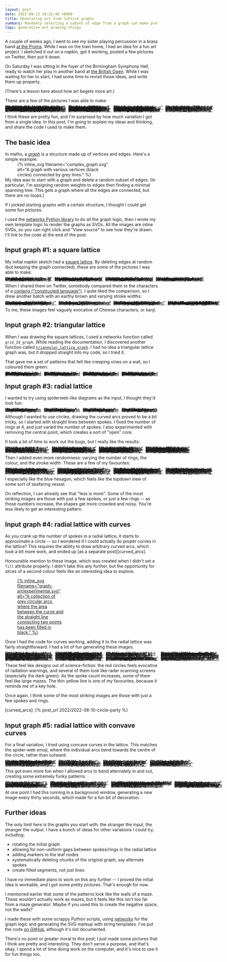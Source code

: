 ```yaml
---
layout: post
date: 2022-09-13 18:31:40 +0000
title: Generating art from lattice graphs
summary: Randomly selecting a subset of edge from a graph can make pretty pictures.
tags: generative-art drawing-things
---
```


<style>
  /*
    By default, this is a grid that's four columns wide, but on narrow screens
    (i.e. mobile), I shrink it to two columns so it remains readable.

    I think I might do a checkerboard pattern on the 4-wide layout, and I want
    to retain that on the 2-wide layout, so I need to swap the 3rd/4th in every row.

    e.g. if I have

        X1 .2 X3 .4
        .5 X6 .7 X8

    then on the mobile layout I want

        X1 .2
        .4 X3
        X6 .5
        .7 X8

    I swap the orders with `grid-column` properties, then the `grid-auto-flow`
    stops there being gaps in the grid.
  */
  .grid_4up {
    max-width: 650px;
    margin-left:  auto;
    margin-right: auto;
    display: grid;
    grid-gap: 8px;
    grid-template-columns: auto auto auto auto;
  }

  .grid_4up a {
    line-height: 0;
  }

  .grid_4up a:hover {
    background: none;
  }

  .grid_4up svg {
    max-width: 100%;
  }

  @media screen and (max-width: 500px) {
    .grid_4up {
      grid-template-columns: auto auto;
    }
  }

  @media screen and (max-width: 500px) {
    .checkerboard {
      grid-auto-flow: dense;
    }

    .checkerboard svg:nth-child(8n+3),
    .checkerboard a:nth-child(8n+3),
    .checkerboard svg:nth-child(8n+5),
    .checkerboard a:nth-child(8n+5),
    .checkerboard svg:nth-child(8n),
    .checkerboard a:nth-child(8n) {
      grid-column: 2 / 2;
    }

    .checkerboard svg:nth-child(8n+6),
    .checkerboard a:nth-child(8n+6),
    .checkerboard svg:nth-child(8n+7),
    .checkerboard a:nth-child(8n+7) {
      grid-column: 1 / 2;
    }
  }
</style>

A couple of weeks ago, I went to see my sister playing percussion in a brass band [at the Proms][late_prom].
While I was on the train home, I had an idea for a fun art project.
I sketched it out on a napkin, got it working, posted a few pictures on Twitter, then put it down.

On Saturday I was sitting in the foyer of the Birmingham Symphony Hall, ready to watch her play in another band at [the British Open][open].
While I was waiting for her to start, I had some time to revisit those ideas, and write them up properly.

(There's a lesson here about how art begets more art.)

These are a few of the pictures I was able to make:

<div class="grid_4up checkerboard">
  <a href="/images/2022/graph-art/brown_conlang_4.svg">
    {%
      inline_svg
      filename="graph-art/brown_conlang_4.svg"
      alt="A simple graphic made of connected dark brown lines on a light brown background. All the lines are at right angles to each other, and rise up from a single horizontal line on the base. The left-hand side looks like a “y” and a “u” placed on top of each other; the right-hand side looks like a capital “E” with an extra bar."
    %}
  </a>
  <a href="/images/2022/graph-art/lime_circles.svg">
    {%
      inline_svg
      filename="graph-art/lime_circles.svg"
      alt="A simple graphic made of connected lime-coloured lines. They're arranged around a circle: some concentric rings around a central point, then spokes going from the centre to the outer edge. Some of the lines are missing -- some of the circles and spokes have gaps."
    %}
  </a>
  <a href="/images/2022/graph-art/purple_diamond.svg">
    {%
      inline_svg
      filename="graph-art/purple_diamond.svg"
      alt="A simple graphic made of purple lines. They're arranged in concentric diamonds, with three of the four sides closed, but one side open."
    %}
  </a>
  <a href="/images/2022/graph-art/yellow_keyhole.svg">
    {%
      inline_svg
      filename="graph-art/yellow_keyhole.svg"
      alt="A simple graphic made of thin, yellow, circular lines. There's a gap in the middle of the circle, which looks a bit like a keyhole."
    %}
  </a>
  <a href="/images/2022/graph-art/blue_circle_quadrants.svg">
    {%
      inline_svg
      filename="graph-art/blue_circle_quadrants.svg"
      alt="A simple graphic made of connected blue lines. The circle is divided into four quadrants: in the upper-left and lower-right quadrants, the curves bend outwards; in the lower-left and upper-right quadrants, the curves bend inwards. It creates a rather pleasing visual symmetry."
    %}
  </a>
  <a href="/images/2022/graph-art/cream_clock.svg">
    {%
      inline_svg
      filename="graph-art/cream_clock.svg"
      alt="A simple graphic made of connected dark brown lines. The lines form a sort of curved pentagon shape, with three lines coming out of the central point that make it look vaguely like a clock."
    %}
  </a>
  <a href="/images/2022/graph-art/red_nuclear.svg">
    {%
      inline_svg
      filename="graph-art/red_nuclear.svg"
      alt="A graphic made of connected red circular lines. They're arranged into seven segments, with three segments forming along the outer edge. This looks similar to the three sections of a radiation warning symbol."
    %}
  </a>
  <a href="/images/2022/graph-art/green_octagon.svg">
    {%
      inline_svg
      filename="graph-art/green_octagon.svg"
      alt="A graphic made of connected green lines, in a sort of octagonal shape."
    %}
  </a>
</div>

I think these are pretty fun, and I'm surprised by how much variation I got from a single idea.
In this post, I'm going to explain my ideas and thinking, and share the code I used to make them.

[late_prom]: https://www.theguardian.com/music/2022/aug/13/bbc-proms-30-32-tredegar-band-review-hms-pinafore-opera-holland-park-ohp-poulenc-double-bill-glyndebourne
[open]: https://www.4barsrest.com/news/54320/bands-ready-for-british-open-return



## The basic idea

In maths, a [*graph*](https://en.wikipedia.org/wiki/Graph_(discrete_mathematics)) is a structure made up of vertices and edges.
Here's a simple example:

<figure style="width: 300px; margin-top: -1em; margin-bottom: -1em;">
  {%
    inline_svg
    filename="complex_graph.svg"
    alt="A graph with various vertices (black circles) connected by grey lines."
  %}
</figure>

My idea was to start with a graph and delete a random subset of edges.
(In particular, I'm assigning random weights to edges then finding a minimal spanning tree.
This gets a graph where all the edges are connected, but there are no loops.)

If I picked starting graphs with a certain structure, I thought I could get some fun pictures.

I used the [networkx Python library][networkx] to do all the graph logic, then I wrote my own template logic to render the graphs as SVGs.
All the images are inline SVGs, so you can right click and "View source" to see how they're drawn.
I'll link to the code at the end of the post.

[networkx]: https://networkx.org/



## Input graph #1: a square lattice

My initial napkin sketch had a [square lattice].
By deleting edges at random (but keeping the graph connected), these are some of the pictures I was able to make:

<div class="grid_4up">
  <a href="/images/2022/graph-art/grey_conlang_1.svg">
    {%
      inline_svg
      filename="graph-art/grey_conlang_1.svg"
      alt="A graphic made of straight grey lines arranged at right angles to each other. It looks a bit like a U, a T and an H smushed together."
    %}
  </a>
  <a href="/images/2022/graph-art/grey_conlang_2.svg">
    {%
      inline_svg
      filename="graph-art/grey_conlang_2.svg"
      alt="A graphic made of straight grey lines arranged at right angles to each other. There's a big enclosing square and then a slightly smaller square in the upper-left, a bit like one is enclosing the other."
    %}
  </a>
  <a href="/images/2022/graph-art/grey_conlang_3.svg">
    {%
      inline_svg
      filename="graph-art/grey_conlang_3.svg"
      alt="A graphic made of straight grey lines arranged at right angles to each other. There's a small square in the lower left-hand corner, with a few lines coming off it – a bit like tentacles or hairs."
    %}
  </a>
  <a href="/images/2022/graph-art/grey_conlang_4.svg">
    {%
      inline_svg
      filename="graph-art/grey_conlang_4.svg"
      alt="A graphic made of straight grey lines arranged at right angles to each other. To my eye, this looks a bit like two representations of people walking from left-to-right."
    %}
  </a>
</div>

When I shared them on Twitter, somebody compared them to the characters of a [conlang ("constructed language")][conlang].
I quite liked the comparison, so I drew another batch with an earthy brown and varying stroke widths:

<div class="grid_4up">
  <a href="/images/2022/graph-art/brown_conlang_1.svg">
    {%
      inline_svg
      filename="graph-art/brown_conlang_1.svg"
      alt="A graphic made of connected dark brown lines on a light brown background. The lines are quite thin, and appear to be creating a shape in an approximation of a clockwise spiral."
    %}
  </a>
  <a href="/images/2022/graph-art/brown_conlang_2.svg">
    {%
      inline_svg
      filename="graph-art/brown_conlang_2.svg"
      alt="A graphic made of connected dark brown lines on a light brown background. The lines are very thick."
    %}
  </a>
  <a href="/images/2022/graph-art/brown_conlang_3.svg">
    {%
      inline_svg
      filename="graph-art/brown_conlang_3.svg"
      alt="A graphic made of connected dark brown lines on a light brown background. There's a distinct 'left' and 'right' half to the graphic, both forming distinct shapes on either side."
    %}
  </a>
  <a href="/images/2022/graph-art/brown_conlang_4.svg">
    {%
      inline_svg
      filename="graph-art/brown_conlang_4.svg"
      alt="A simple graphic made of connected dark brown lines on a light brown background. All the lines are at right angles to each other, and rise up from a single horizontal line on the base. The left-hand side looks like a “y” and a “u” placed on top of each other; the right-hand side looks like a capital “E” with an extra bar."
    %}
  </a>
</div>

To me, these images feel vaguely evocative of Chinese characters, or kanji.

[conlang]: https://en.wikipedia.org/wiki/Constructed_language
[square lattice]: https://en.wikipedia.org/wiki/Square_lattice



## Input graph #2: triangular lattice

When I was drawing the square lattices, I used a networkx function called `grid_2d_graph`.
While reading the documentation, I discovered another function called [`triangular_lattice_graph`][tri_lattice].
I had no idea a triangular lattice graph was, but it dropped straight into my code, so I tried it.

That gave me a set of patterns that felt like creeping vines on a wall, so I coloured them green:

[tri_lattice]: https://networkx.org/documentation/stable/reference/generated/networkx.generators.lattice.triangular_lattice_graph.html?highlight=triangular+lattice#networkx.generators.lattice.triangular_lattice_graph

<div class="grid_4up">
  <a href="/images/2022/graph-art/vines.0.svg">
    {%
      inline_svg
      filename="graph-art/vines.0.svg"
      alt="A simple graphic made of dark green lines on a light green background. The lines are arranged at right angles or 45 degrees to each other, and look a bit like a vine hanging down a long wall."
    %}
  </a>
  <a href="/images/2022/graph-art/vines.1.svg">
    {%
      inline_svg
      filename="graph-art/vines.1.svg"
      alt="A simple graphic made of dark green lines on a light green background. The lines are arranged at right angles or 45 degrees to each other, and look a bit like a vine hanging down a long wall."
    %}
  </a>
  <a href="/images/2022/graph-art/vines.2.svg">
    {%
      inline_svg
      filename="graph-art/vines.2.svg"
      alt="A simple graphic made of dark green lines on a light green background. The lines are arranged at right angles or 45 degrees to each other, and look a bit like a vine hanging down a long wall."
    %}
  </a>
  <a href="/images/2022/graph-art/vines.3.svg">
    {%
      inline_svg
      filename="graph-art/vines.3.svg"
      alt="A simple graphic made of dark green lines on a light green background. The lines are arranged at right angles or 45 degrees to each other, and look a bit like a vine hanging down a long wall."
    %}
  </a>
</div>



## Input graph #3: radial lattice

I wanted to try using spiderweb-like diagrams as the input; I thought they'd look fun:

<div class="grid_4up">
  <a href="/images/2022/graph-art/radial-3.svg">
    {%
      inline_svg
      filename="graph-art/radial-3.svg"
      alt="Three concentric grey rings, with three spokes going from the centre to the outermost ring."
    %}
  </a>
  <a href="/images/2022/graph-art/radial-5.svg">
    {%
      inline_svg
      filename="graph-art/radial-5.svg"
      alt="Three concentric grey rings, with five spokes going from the centre to the outermost ring."
    %}
  </a>
  <a href="/images/2022/graph-art/radial-8.svg">
    {%
      inline_svg
      filename="graph-art/radial-8.svg"
      alt="Three concentric grey rings, with eight spokes going from the centre to the outermost ring."
    %}
  </a>
  <a href="/images/2022/graph-art/radial-20.svg">
    {%
      inline_svg
      filename="graph-art/radial-20.svg"
      alt="Three concentric grey rings, with twenty spokes going from the centre to the outermost ring."
    %}
  </a>
</div>

Although I wanted to use circles, drawing the curved arcs proved to be a bit tricky, so I started with straight lines between spokes.
I fixed the number of rings at 4, and just varied the number of spokes.
I also experimented with removing the central point, which creates a sort of "open" core.

It took a bit of time to work out the bugs, but I really like the results:

<div class="grid_4up checkerboard">
  <a href="/images/2022/graph-art/grey_lattice_1.svg">
    {%
      inline_svg
      filename="graph-art/grey_lattice_1.svg"
      alt="A partially completed octagonal lattice made of thin grey lines."
    %}
  </a>
  <a href="/images/2022/graph-art/grey_lattice_2.svg">
    {%
      inline_svg
      filename="graph-art/grey_lattice_2.svg"
      alt="A partially completed pentagonal lattice made of thin grey lines. The central point and two sides are missing, making it feel quite open."
    %}
  </a>
  <a href="/images/2022/graph-art/grey_lattice_4.svg">
    {%
      inline_svg
      filename="graph-art/grey_lattice_4.svg"
      alt="A partially completed decagonal lattice (ten sides) made of thin grey lines. Several of the segments are completely empty; others are filled."
    %}
  </a>
  <a href="/images/2022/graph-art/grey_lattice_3.svg">
    {%
      inline_svg
      filename="graph-art/grey_lattice_3.svg"
      alt="A partially completed hexagonal lattice made of thin grey lines. Three of the lines in the upper left look a bit like the edge of a wing, as if it's flying.s"
    %}
  </a>
  <a href="/images/2022/graph-art/grey_lattice_5.svg">
    {%
      inline_svg
      filename="graph-art/grey_lattice_5.svg"
      alt="A partially completed octagonal lattice. Most of the lines are spokes, not the concentric octagons."
    %}
  </a>
  <a href="/images/2022/graph-art/grey_lattice_6.svg">
    {%
      inline_svg
      filename="graph-art/grey_lattice_6.svg"
      alt="A partially completed radial lattice (don't ask me to count the number of sides). Although all the edges are straight lines, it looks a bit like a circle."
    %}
  </a>
  <a href="/images/2022/graph-art/grey_lattice_7.svg">
    {%
      inline_svg
      filename="graph-art/grey_lattice_7.svg"
      alt="A partially completed pentagonal lattice made of thin grey lines. Unlike the previous lattice, the central point is included, and the three lines going into the centre give it quite a different look."
    %}
  </a>
  <a href="/images/2022/graph-art/grey_lattice_8.svg">
    {%
      inline_svg
      filename="graph-art/grey_lattice_8.svg"
      alt="A partially completed radial lattice (don't ask me to count the number of sides). Although all the edges are straight lines, it looks a bit like a circle."
    %}
  </a>
</div>

Then I added even more randomness: varying the number of rings, the colour, and the stroke width.
These are a few of my favourites:

<div class="grid_4up checkerboard">
  <a href="/images/2022/graph-art/purple_diamond.svg">
    {%
      inline_svg
      filename="graph-art/purple_diamond.svg"
      alt="A simple graphic made of purple lines. They're arranged in concentric diamonds, with three of the four sides closed, but one side open."
    %}
  </a>
  <a href="/images/2022/graph-art/pink_pentagon.svg">
    {%
      inline_svg
      filename="graph-art/pink_pentagon.svg"
      alt="A graphic made of pink lines on a dark background. They're arranged in a pentagonal shape, with two of the five sides mostly open."
    %}
  </a>
  <a href="/images/2022/graph-art/light_heptagon.svg">
    {%
      inline_svg
      filename="graph-art/light_heptagon.svg"
      alt="A graphic made of dark lines on a cream background. They're arranged in a heptagon shape, with several spokes almost completely open, giving a sense of direction: as if the shape is moving up the page."
    %}
  </a>
  <a href="/images/2022/graph-art/blue_hexagon.svg">
    {%
      inline_svg
      filename="graph-art/blue_hexagon.svg"
      alt="A graphic made of blue lines in a hexagon shape. There's a spoke running through the centre, and the two upper-right sides are open, helping to give a very clear sense of direction: this shape is moving up and to the right."
    %}
  </a>
  <a href="/images/2022/graph-art/ghost_heptagon.svg">
    {%
      inline_svg
      filename="graph-art/ghost_heptagon.svg"
      alt="A simple graphic made of connected light blue lines. Set against the dark background, it has a vaguely ghostly effect."
    %}
  </a>
  <a href="/images/2022/graph-art/orange_many_gon.svg">
    {%
      inline_svg
      filename="graph-art/orange_many_gon.svg"
      alt="A graphic made of many orange lines. Although every line is straight, there's enough of them that the overall pattern looks a bit like a circle."
    %}
  </a>
  <a href="/images/2022/graph-art/minimal_triangle.svg">
    {%
      inline_svg
      filename="graph-art/minimal_triangle.svg"
      alt="A simple graphic made up of just of five lines, and which still makes the outline of the original triangle clear (even though only one side is drawn)."
    %}
  </a>
  <a href="/images/2022/graph-art/green_octagon.svg">
    {%
      inline_svg
      filename="graph-art/green_octagon.svg"
      alt="A graphic made of connected green lines, in a sort of octagonal shape."
    %}
  </a>
</div>

I especially like the blue hexagon, which feels like the topdown view of some sort of seafaring vessel.

On reflection, I can already see that "less is more".
Some of the most striking images are those with just a few spokes, or just a few rings -- as those numbers increase, the shapes get more crowded and noisy.
You're less likely to get an interesting pattern.



## Input graph #4: radial lattice with curves

As you crank up the number of spokes in a radial lattice, it starts to approximate a circle -- so I wondered if I could actually do proper curves in the lattice?
This requires the ability to draw arbitrary curved arcs, which took a bit more work, and ended up [as a separate post][curved_arcs].

Honourable mention to these image, which was created when I didn't set a `fill` attribute properly.
I didn't take this any further, but the opportunity for slices of a second colour feels like an interesting idea to explore.

<style>
  a.nohover:hover {
    background: none;
  }
</style>

<figure style="max-width: 157px;">
  <a href="/images/2022/graph-art/experimental.svg" class="nohover">
    {%
      inline_svg
      filename="graph-art/experimental.svg"
      alt="A collection of grey circular arcs, where the area between the curve and the straight line connecting two points has been filled in black."
    %}
  </a>
</figure>

Once I had the code for curves working, adding it to the radial lattice was fairly straightforward.
I had a lot of fun generating these images.

<div class="grid_4up checkerboard">
  <a href="/images/2022/graph-art/yellow_busy.svg">
    {%
      inline_svg
      filename="graph-art/yellow_busy.svg"
      alt="A graphic made of yellow lines and circular arcs. There are lots of spokes and little arcs, so it looks quite busy."
    %}
  </a>
  <a href="/images/2022/graph-art/red_nuclear.svg">
    {%
      inline_svg
      filename="graph-art/red_nuclear.svg"
      alt="A graphic made of connected red circular lines. They're arranged into seven segments, with three segments forming along the outer edge. This looks similar to the three sections of a radiation warning symbol."
    %}
  </a>
  <a href="/images/2022/graph-art/green_radar.svg">
    {%
      inline_svg
      filename="graph-art/green_radar.svg"
      alt="A graphic made of dark green lines and circular arcs. To me, it looks a bit like some sort of complex radar scanning screen."
    %}
  </a>
  <a href="/images/2022/graph-art/lime_circles.svg">
    {%
      inline_svg
      filename="graph-art/lime_circles.svg"
      alt="A simple graphic made of connected lime-coloured lines. They're arranged around a circle: some concentric rings around a central point, then spokes going from the centre to the outer edge. Some of the lines are missing -- some of the circles and spokes have gaps."
    %}
  </a>
  <a href="/images/2022/graph-art/yellow_keyhole.svg">
    {%
      inline_svg
      filename="graph-art/yellow_keyhole.svg"
      alt="A simple graphic made of thin, yellow, circular lines. There's a gap in the middle of the circle, which looks a bit like a keyhole."
    %}
  </a>
  <a href="/images/2022/graph-art/pink_half_circle.svg">
    {%
      inline_svg
      filename="graph-art/pink_half_circle.svg"
      alt="A graphic made of pink lines and quarter circle arcs. The arrangement of lines and arcs around the central vertical line look a bit like a helmet, or maybe a stylised face."
    %}
  </a>
  <a href="/images/2022/graph-art/orange_circle.svg">
    {%
      inline_svg
      filename="graph-art/orange_circle.svg"
      alt="A graphic made of thick orange lines and circular arcs."
    %}
  </a>
  <a href="/images/2022/graph-art/lavendar_pentagram.svg">
    {%
      inline_svg
      filename="graph-art/lavendar_pentagram.svg"
      alt="A graphic made of black lines and circular arcs. There are five spokes which makes it look vaguely like a star."
    %}
  </a>
  <a href="/images/2022/graph-art/tri_circle.svg">
    {%
      inline_svg
      filename="graph-art/tri_circle.svg"
      alt="A graphic made of thick blue lines and circular arcs, split into three segments. It looks vaguely like some sort of radar scanner."
    %}
  </a>
  <a href="/images/2022/graph-art/turquoise_busy.svg">
    {%
      inline_svg
      filename="graph-art/turquoise_busy.svg"
      alt="A graphic made of turquoise lines and circular arcs. There are lots of spokes and little arcs, so it looks quite busy."
    %}
  </a>
  <a href="/images/2022/graph-art/purple_semicircle.svg">
    {%
      inline_svg
      filename="graph-art/purple_semicircle.svg"
      alt="A graphic made of purple semicircular arcs. You can see where the complete circle should be, but the graphic is divided down the middle: there are only arcs on the left-hand side."
    %}
  </a>
  <a href="/images/2022/graph-art/blue_quarters.svg">
    {%
      inline_svg
      filename="graph-art/blue_quarters.svg"
      alt="A graphic made of thick blue lines and circular arcs, split into quarters. It looks vaguely like some sort of radar scanner."
    %}
  </a>
</div>

These feel like designs out of science-fiction: the red circles feels evocative of radiation warnings, and several of them look like radar scanning screens (especially the dark green).
As the spoke count increases, some of them feel like large mazes.
The thin yellow line is one of my favourites, because it reminds me of a key hole.

Once again, I think some of the most striking images are those with just a few spokes and rings.

[curved_arcs]: {% post_url 2022/2022-08-10-circle-party %}



## Input graph #5: radial lattice with convave curves

For a final variation, I tried using concave curves in the lattice.
This matches the spider-web emoji, where the individual arcs bend towards the centre of the circle, rather than outward.

<div class="grid_4up checkerboard">
  <a href="/images/2022/graph-art/four_point_curve.svg">
    {%
      inline_svg
      filename="graph-art/four_point_curve.svg"
      alt="A graphic made of pink curves around a four pointed cross. The four points are at right angles; three of the right angles have sweeping curves that approach the centre, but the fourth is empty."
    %}
  </a>
  <a href="/images/2022/graph-art/spider_hex.svg">
    {%
      inline_svg
      filename="graph-art/spider_hex.svg"
      alt="A blue graphic that looks a bit like a six-pointed spider web."
    %}
  </a>
  <a href="/images/2022/graph-art/purple_spider.svg">
    {%
      inline_svg
      filename="graph-art/purple_spider.svg"
      alt="A purple graphic that looks a bit like a large, lavender spider web."
    %}
  </a>
  <a href="/images/2022/graph-art/octo_spider.svg">
    {%
      inline_svg
      filename="graph-art/octo_spider.svg"
      alt="A green graphic that looks a bit like an eight-pointed spider web."
    %}
  </a>
  <a href="/images/2022/graph-art/orange_spider.svg">
    {%
      inline_svg
      filename="graph-art/orange_spider.svg"
      alt="An orange graphic that looks a bit like a five-pointed spider web."
    %}
  </a>
  <a href="/images/2022/graph-art/silver_spider.svg">
    {%
      inline_svg
      filename="graph-art/silver_spider.svg"
      alt="A black-and-white graphic that looks like a damaged spider web."
    %}
  </a>
  <a href="/images/2022/graph-art/green_spider.svg">
    {%
      inline_svg
      filename="graph-art/green_spider.svg"
      alt="A green graphic that looks like a damaged spider web."
    %}
  </a>
  <a href="/images/2022/graph-art/ochre_spider.svg">
    {%
      inline_svg
      filename="graph-art/ochre_spider.svg"
      alt="An ochre graphic that looks like a damaged seven-point spider web."
    %}
  </a>
</div>

This got even more fun when I allowed arcs to bend alternately in and out, creating some extremely funky patterns.

<div class="grid_4up checkerboard">
  <a href="/images/2022/graph-art/swirly.svg">
    {%
      inline_svg
      filename="graph-art/swirly.svg"
      alt="A purple graphic with curves moving in and out along the spokes."
    %}
  </a>
  <a href="/images/2022/graph-art/inverse_three_points.svg">
    {%
      inline_svg
      filename="graph-art/inverse_three_points.svg"
      alt="A lime graphic with three curves making a triangle. Two of the curves are concave and intersecting, so it looks a bit like an upwards arrow."
    %}
  </a>
  <a href="/images/2022/graph-art/blue_circle_quadrants.svg">
    {%
      inline_svg
      filename="graph-art/blue_circle_quadrants.svg"
      alt="A simple graphic made of connected blue lines. The circle is divided into four quadrants: in the upper-left and lower-right quadrants, the curves bend outwards; in the lower-left and upper-right quadrants, the curves bend inwards. It creates a rather pleasing visual symmetry."
    %}
  </a>
  <a href="/images/2022/graph-art/curvy_hexagon.svg">
    {%
      inline_svg
      filename="graph-art/curvy_hexagon.svg"
      alt="An orange graphic with three sets of curves bending inwards, three outwards, to form a sort of curvy hexagon."
    %}
  </a>
  <a href="/images/2022/graph-art/cream_clock.svg">
    {%
      inline_svg
      filename="graph-art/cream_clock.svg"
      alt="A simple graphic made of connected dark brown lines. The lines form a sort of curved pentagon shape, with three lines coming out of the central point that make it look vaguely like a clock."
    %}
  </a>
  <a href="/images/2022/graph-art/orange_starburst.svg">
    {%
      inline_svg
      filename="graph-art/orange_starburst.svg"
      alt="An orange graphic with four sets of curves bending inwards, four outwards, to form a sort of curvy octagon."
    %}
  </a>
  <a href="/images/2022/graph-art/purple_splodge.svg">
    {%
      inline_svg
      filename="graph-art/purple_splodge.svg"
      alt="A purple graphic that looks a bit like an octagon with a bunch of sides removed."
    %}
  </a>
  <a href="/images/2022/graph-art/red_heptagon.svg">
    {%
      inline_svg
      filename="graph-art/red_heptagon.svg"
      alt="A red graphic that looks a bit like a curvy heptagon. Two of the segments have a lot of filled in lines, so it looks vaguely as if it's moving upwards."
    %}
  </a>
</div>

At one point I had this running in a background window, generating a new image every thirty seconds, which made for a fun bit of decoration.



## Further ideas

The only limit here is the graphs you start with: the stranger the input, the stranger the output.
I have a bunch of ideas for other variations I could try, including:

* rotating the initial graph
* allowing for non-uniform gaps between spokes/rings in the radial lattice
* adding markers to the leaf nodes
* systematically deleting chunks of the original graph, say alternate spokes
* create filled segments, not just lines

I have no immediate plans to work on this any further -- I proved the initial idea is workable, and I got some pretty pictures.
That's enough for now.

I mentioned earlier that some of the patterns look like the walls of a maze.
These wouldn't actually work as mazes, but it feels like this isn't too far from a maze generator.
Maybe if you used this to create the negative space, not the walls?

I made these with some scrappy Python scripts, using [networkx] for the graph logic and generating the SVG markup with string templates.
I've put the code [on GitHub][github], although it's not documented.

There's no point or greater moral to this post; I just made some pictures that I think are pretty and interesting.
They don't serve a purpose, and that's okay.
I spend a lot of time doing work on the computer, and it's nice to use it for fun things too.

[github]: https://github.com/alexwlchan/art-from-spanning-trees

